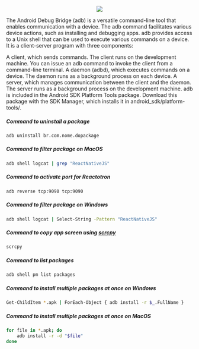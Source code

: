 <div align="center">
    
![](https://github.com/jowcampos/commands-adb/assets/157834890/618a055f-c7db-4d12-9c3d-d60bda091d01)

</div>

The Android Debug Bridge (adb) is a versatile command-line tool that enables communication with a device. The adb command facilitates various device actions, such as installing and debugging apps. adb provides access to a Unix shell that can be used to execute various commands on a device. It is a client-server program with three components:

A client, which sends commands. The client runs on the development machine. You can issue an adb command to invoke the client from a command-line terminal.
A daemon (adbd), which executes commands on a device. The daemon runs as a background process on each device.
A server, which manages communication between the client and the daemon. The server runs as a background process on the development machine.
adb is included in the Android SDK Platform Tools package. Download this package with the SDK Manager, which installs it in android_sdk/platform-tools/.

##### Command to uninstall a package
```sh
adb uninstall br.com.nome.dopackage
```

##### Command to filter package on MacOS
```sh
adb shell logcat | grep "ReactNativeJS"
```

##### Command to activate port for Reactotron
```bash
adb reverse tcp:9090 tcp:9090
```

##### Command to filter package on Windows
```sh
adb shell logcat | Select-String -Pattern "ReactNativeJS"
```

##### Command to copy app screen using [scrcpy](https://github.com/Genymobile/scrcpy)
```sh
scrcpy
```

##### Command to list packages
```bash
adb shell pm list packages
```

##### Command to install multiple packages at once on Windows
```bash
Get-ChildItem *.apk | ForEach-Object { adb install -r $_.FullName }
```

##### Command to install multiple packages at once on MacOS 

```sh
for file in *.apk; do
    adb install -r -d "$file"
done
```
